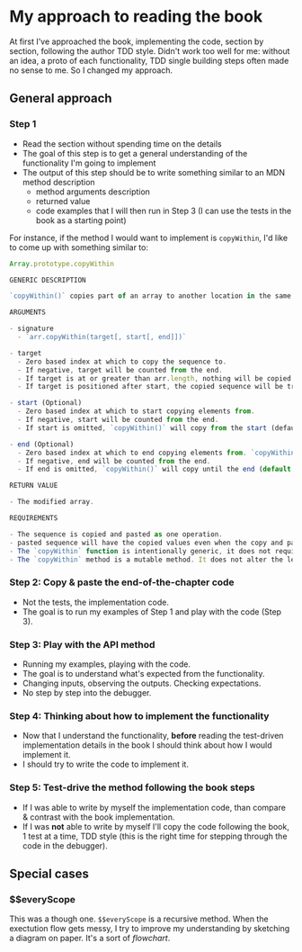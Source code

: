 # My approach to reading the book

At first I've approached the book, implementing the code, section by section, following the author TDD style. Didn't work too well for me: without an idea, a proto of each functionality, TDD single building steps often made no sense to me. So I changed my approach.

## General approach

### Step 1

- Read the section without spending time on the details
- The goal of this step is to get a general understanding of the functionality I'm going to implement
- The output of this step should be to write something similar to an MDN method description
  - method arguments description
  - returned value
  - code examples that I will then run in Step 3 (I can use the tests in the book as a starting point)

For instance, if the method I would want to implement is `copyWithin`, I'd like to come up with something similar to:

```js
Array.prototype.copyWithin

GENERIC DESCRIPTION

`copyWithin()` copies part of an array to another location in the same array and returns it, without modifying its size.

ARGUMENTS

- signature
  - `arr.copyWithin(target[, start[, end]])`

- target
  - Zero based index at which to copy the sequence to.
  - If negative, target will be counted from the end.
  - If target is at or greater than arr.length, nothing will be copied.
  - If target is positioned after start, the copied sequence will be trimmed to fit `arr.length`.

- start (Optional)
  - Zero based index at which to start copying elements from.
  - If negative, start will be counted from the end.
  - If start is omitted, `copyWithin()` will copy from the start (defaults to 0).

- end (Optional)
  - Zero based index at which to end copying elements from. `copyWithin` copies up to but not including end.
  - If negative, end will be counted from the end.
  - If end is omitted, `copyWithin()` will copy until the end (default to `arr.length`).

RETURN VALUE

- The modified array.

REQUIREMENTS

- The sequence is copied and pasted as one operation.
- pasted sequence will have the copied values even when the copy and paste region overlap.
- The `copyWithin` function is intentionally generic, it does not require that its this value be an Array object.
- The `copyWithin` method is a mutable method. It does not alter the length of this, but will change its content and create new properties if necessary.
```

### Step 2: Copy & paste the end-of-the-chapter code

- Not the tests, the implementation code.
- The goal is to run my examples of Step 1 and play with the code (Step 3).

### Step 3: Play with the API method

- Running my examples, playing with the code.
- The goal is to understand what's expected from the functionality.
- Changing inputs, observing the outputs. Checking expectations.
- No step by step into the debugger.

### Step 4: Thinking about how to implement the functionality

- Now that I understand the functionality, **before** reading the test-driven implementation details in the book I should think about how I would implement it.
- I should try to write the code to implement it.

### Step 5: Test-drive the method following the book steps

- If I was able to write by myself the implementation code, than compare & contrast with the book implementation.
- If I was **not** able to write by myself I'll copy the code following the book, 1 test at a time, TDD style (this is the right time for stepping through the code in the debugger).

## Special cases

### $$everyScope

This was a though one. `$$everyScope` is a recursive method. When the exectution flow gets messy, I try to improve my understanding by sketching a diagram on paper. It's a sort of *flowchart*.


